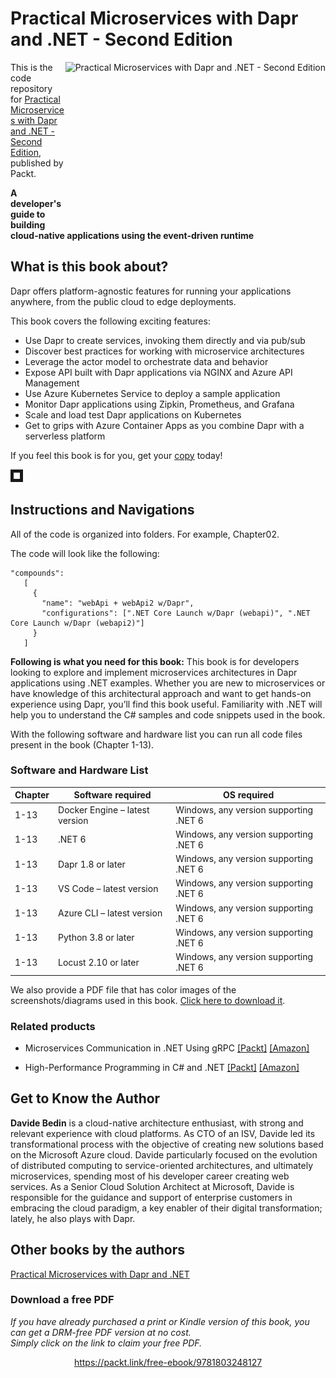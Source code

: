 # Practical Microservices with Dapr and .NET - Second Edition

<a href="https://www.packtpub.com/product/practical-microservices-with-dapr-and-net-second-edition/9781803248127?utm_source=github&utm_medium=repository&utm_campaign=9781803248127"><img src="https://static.packt-cdn.com/products/9781803248127/cover/smaller" alt="Practical Microservices with Dapr and .NET - Second Edition" height="256px" align="right"></a>

This is the code repository for [Practical Microservices with Dapr and .NET - Second Edition](https://www.packtpub.com/product/practical-microservices-with-dapr-and-net-second-edition/9781803248127?utm_source=github&utm_medium=repository&utm_campaign=9781803248127), published by Packt.

**A developer's guide to building cloud-native applications using the event-driven runtime**

## What is this book about?
Dapr offers platform-agnostic features for running your applications anywhere, from the public cloud to edge deployments. 

This book covers the following exciting features:
* Use Dapr to create services, invoking them directly and via pub/sub
* Discover best practices for working with microservice architectures
* Leverage the actor model to orchestrate data and behavior
* Expose API built with Dapr applications via NGINX and Azure API Management
* Use Azure Kubernetes Service to deploy a sample application
* Monitor Dapr applications using Zipkin, Prometheus, and Grafana
* Scale and load test Dapr applications on Kubernetes
* Get to grips with Azure Container Apps as you combine Dapr with a serverless platform

If you feel this book is for you, get your [copy](https://www.amazon.com/dp/1803248122) today!

<a href="https://www.packtpub.com/?utm_source=github&utm_medium=banner&utm_campaign=GitHubBanner"><img src="https://raw.githubusercontent.com/PacktPublishing/GitHub/master/GitHub.png" 
alt="https://www.packtpub.com/" border="5" /></a>

## Instructions and Navigations
All of the code is organized into folders. For example, Chapter02.

The code will look like the following:
```
"compounds":
   [
     {
       "name": "webApi + webApi2 w/Dapr",
       "configurations": [".NET Core Launch w/Dapr (webapi)", ".NET Core Launch w/Dapr (webapi2)"]
     }
   ]
```

**Following is what you need for this book:**
This book is for developers looking to explore and implement microservices architectures in Dapr applications using .NET examples. Whether you are new to microservices or have knowledge of this architectural approach and want to get hands-on experience using Dapr, you’ll find this book useful. Familiarity with .NET will help you to understand the C# samples and code snippets used in the book.

With the following software and hardware list you can run all code files present in the book (Chapter 1-13).
### Software and Hardware List
| Chapter | Software required | OS required |
| -------- | ------------------------------------ | ----------------------------------- |
| 1-13 | Docker Engine – latest version | Windows, any version supporting .NET 6 |
| 1-13 | .NET 6 | Windows, any version supporting .NET 6 |
| 1-13 | Dapr 1.8 or later | Windows, any version supporting .NET 6 |
| 1-13 | VS Code – latest version | Windows, any version supporting .NET 6 |
| 1-13 | Azure CLI – latest version | Windows, any version supporting .NET 6 |
| 1-13 | Python 3.8 or later | Windows, any version supporting .NET 6 |
| 1-13 | Locust 2.10 or later | Windows, any version supporting .NET 6 |

We also provide a PDF file that has color images of the screenshots/diagrams used in this book. [Click here to download it](https://packt.link/eSCK1).

### Related products
* Microservices Communication in .NET Using gRPC [[Packt]](https://www.packtpub.com/product/microservices-communication-in-net-using-grpc/9781803236438?utm_source=github&utm_medium=repository&utm_campaign=9781803236438) [[Amazon]](https://www.amazon.com/dp/1803236434)

* High-Performance Programming in C# and .NET [[Packt]](https://www.packtpub.com/product/high-performance-programming-in-c-and-net/9781800564718?utm_source=github&utm_medium=repository&utm_campaign=9781800564718) [[Amazon]](https://www.amazon.com/dp/1800564716)

## Get to Know the Author
**Davide Bedin**
 is a cloud-native architecture enthusiast, with strong and relevant experience with cloud platforms. As CTO of an ISV, Davide led its transformational process with the objective of creating new solutions based on the Microsoft Azure cloud. Davide particularly focused on the evolution of distributed computing to service-oriented architectures, and ultimately microservices, spending most of his developer career creating web services. As a Senior Cloud Solution Architect at Microsoft, Davide is responsible for the guidance and support of enterprise customers in embracing the cloud paradigm, a key enabler of their digital transformation; lately, he also plays with Dapr.

## Other books by the authors
[Practical Microservices with Dapr and .NET](https://www.packtpub.com/product/practical-microservices-with-dapr-and-net/9781800568372?utm_source=github&utm_medium=repository&utm_campaign=9781800568372)

### Download a free PDF

 <i>If you have already purchased a print or Kindle version of this book, you can get a DRM-free PDF version at no cost.<br>Simply click on the link to claim your free PDF.</i>
<p align="center"> <a href="https://packt.link/free-ebook/9781803248127">https://packt.link/free-ebook/9781803248127 </a> </p>